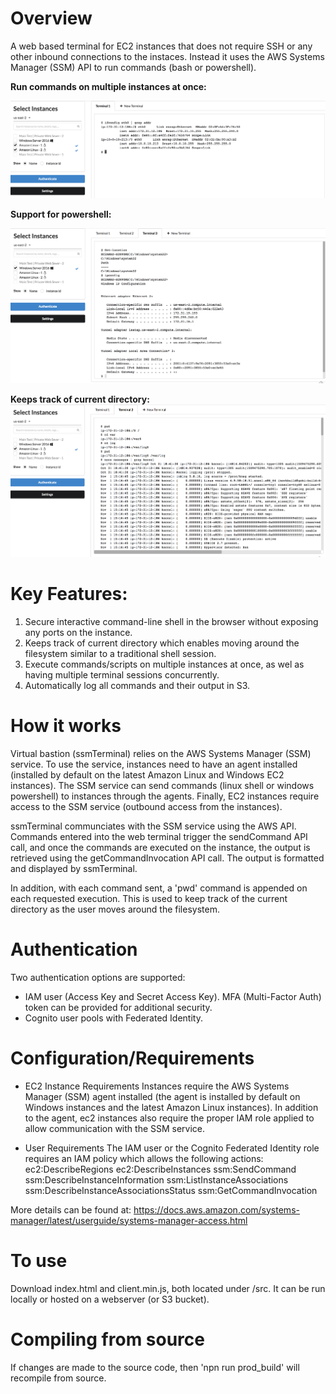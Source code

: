 # Overview
A web based terminal for EC2 instances that does not require SSH or any other inbound connections to the instaces. Instead it uses the AWS Systems Manager (SSM) API to run commands (bash or powershell).

**Run commands on multiple instances at once:**

![Run commands on multiple instances](/screenshots/multi-select.png) 

**Support for powershell:**

![Run Powershell commands](/screenshots/powershell.png)

**Keeps track of current directory:**
![Keep track of directory](/screenshots/dir-state.png)

# Key Features:

 1. Secure interactive command-line shell in the browser without exposing any ports on the instance.
 2. Keeps track of current directory which enables moving around the filesystem similar to a traditional shell session.
 3. Execute commands/scripts on multiple instances at once, as wel as having multiple terminal sessions concurrently. 
 4. Automatically log all commands and their output in S3. 

# How it works
Virtual bastion (ssmTerminal) relies on the AWS Systems Manager (SSM) service. To use the service, instances need to have an agent installed (installed by default on the latest Amazon Linux and Windows EC2 instances). The SSM service can send commands (linux shell or windows powershell) to instances through the agents. Finally, EC2 instances require access to the SSM service (outbound access from the instances).

ssmTerminal communciates with the SSM service using the AWS API. Commands entered into the web terminal trigger the sendCommand API call, and once the commands are executed on the instance, the output is retrieved using the getCommandInvocation API call. The output is formatted and displayed by ssmTerminal.

In addition, with each command sent, a 'pwd' command is appended on each requested execution. This is used to keep track of the current directory as the user moves around the filesystem.

# Authentication
Two authentication options are supported:
 - IAM user (Access Key and Secret Access Key). MFA (Multi-Factor Auth) token can be provided for additional security.
 - Cognito user pools with Federated Identity.

# Configuration/Requirements

- EC2 Instance Requirements
 Instances require the AWS Systems Manager (SSM) agent installed (the agent is installed by default on Windows instances and the latest Amazon Linux instances).  In addition to the agent, ec2 instances also require the proper IAM role applied to allow communication with the SSM service.

- User Requirements
The IAM user or the Cognito Federated Identity role requires an IAM policy which allows the following actions:
                ec2:DescribeRegions
                ec2:DescribeInstances
                ssm:SendCommand
                ssm:DescribeInstanceInformation
                ssm:ListInstanceAssociations
                ssm:DescribeInstanceAssociationsStatus
                ssm:GetCommandInvocation


More details can be found at: 
https://docs.aws.amazon.com/systems-manager/latest/userguide/systems-manager-access.html

# To use
Download index.html and client.min.js, both located under /src. It can be run locally or hosted on a webserver (or S3 bucket).

# Compiling from source
If changes are made to the source code, then 'npn run prod_build' will recompile from source. 


